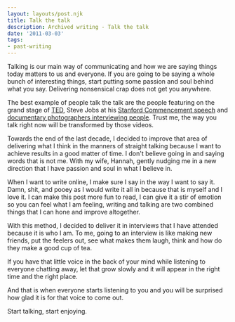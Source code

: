 ```yaml
---
layout: layouts/post.njk
title: Talk the talk
description: Archived writing - Talk the talk
date: '2011-03-03'
tags:
- past-writing
---
```


Talking is our main way of communicating and how we are saying things today matters to us and everyone. If you are going to be saying a whole bunch of interesting things, start putting some passion and soul behind what you say. Delivering nonsensical crap does not get you anywhere.

The best example of people talk the talk are the people featuring on the grand stage of <a href="http://www.ted.com/">TED</a>, Steve Jobs at his <a href="http://www.youtube.com/watch?v=UF8uR6Z6KLc">Stanford Commencement speech</a> and <a href="http://duckrabbit.info/">documentary photographers interviewing people</a>. Trust me, the way you talk right now will be transformed by those videos.

Towards the end of the last decade, I decided to improve that area of delivering what I think in the manners of straight talking because I want to achieve results in a good matter of time. I don't believe going in and saying words that is not me. With my wife, Hannah, gently nudging me in a new direction that I have passion and soul in what I believe in.

When I want to write online, I make sure I say in the way I want to say it. Damn, shit, and pooey as I would write it all in because that is myself and I love it. I can make this post more fun to read, I can give it a stir of emotion so you can feel what I am feeling, writing and talking are two combined things that I can hone and improve altogether.

With this method, I decided to deliver it in interviews that I have attended because it is who I am. To me, going to an interview is like making new friends, put the feelers out, see what makes them laugh, think and how do they make a good cup of tea.

If you have that little voice in the back of your mind while listening to everyone chatting away, let that grow slowly and it will appear in the right time and the right place.

And that is when everyone starts listening to you and you will be surprised how glad it is for that voice to come out.

Start talking, start enjoying.